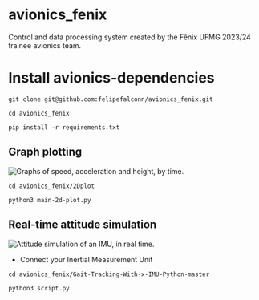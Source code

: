 # avionics_fenix
Control and data processing system created by the Fênix UFMG 2023/24 trainee avionics team.

# Install avionics-dependencies
```
git clone git@github.com:felipefalconn/avionics_fenix.git
```
```
cd avionics_fenix
```
```
pip install -r requirements.txt
```



## Graph plotting
![Graphs of speed, acceleration and height, by time.](https://i.imgur.com/bGYhpJI.png)

```
cd avionics_fenix/2Dplot
```
```
python3 main-2d-plot.py
```

## Real-time attitude simulation
![Attitude simulation of an IMU, in real time.](https://i.imgur.com/IDNQEMN.png)

- Connect your Inertial Measurement Unit
```
cd avionics_fenix/Gait-Tracking-With-x-IMU-Python-master
```
```
python3 script.py
```

